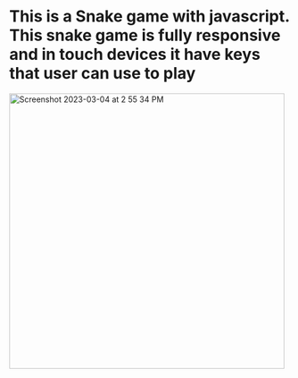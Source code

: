 # This is a Snake game with javascript. This snake game is fully responsive and in touch devices it have keys that user can use to play

<img width="493" alt="Screenshot 2023-03-04 at 2 55 34 PM" src="https://user-images.githubusercontent.com/44643767/222926167-e4774a56-b814-4bb5-bc5a-e75852a8ec9f.png">
